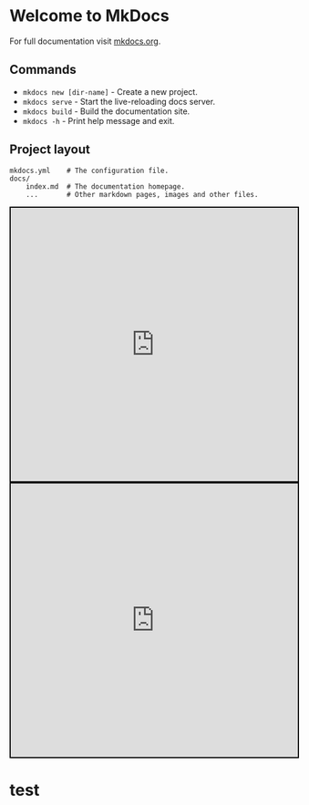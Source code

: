 # Welcome to MkDocs

For full documentation visit [mkdocs.org](https://www.mkdocs.org).

## Commands

* `mkdocs new [dir-name]` - Create a new project.
* `mkdocs serve` - Start the live-reloading docs server.
* `mkdocs build` - Build the documentation site.
* `mkdocs -h` - Print help message and exit.

## Project layout

    mkdocs.yml    # The configuration file.
    docs/
        index.md  # The documentation homepage.
        ...       # Other markdown pages, images and other files.


<iframe src="http://localhost:8000/demos/"  width="100%" height="480px" style="border: 2px solid black; overflow: hidden;"></iframe>


<iframe src="http://localhost:8000/demos/randomized-depth-first"  width="100%" height="480px" style="border: 2px solid black; overflow: hidden;"></iframe>

# test
